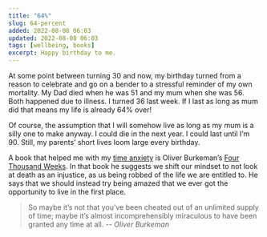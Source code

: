 ```yaml
---
title: "64%"
slug: 64-percent
added: 2022-08-08 06:03
updated: 2022-08-08 06:03
tags: [wellbeing, books]
excerpt: Happy birthday to me.
---
```


At some point between turning 30 and now, my birthday turned from a reason to celebrate and go on a bender to a stressful reminder of my own mortality. My Dad died when he was 51 and my mum when she was 56. Both happened due to illness. I turned 36 last week. If I last as long as mum did that means my life is already 64% over! 

Of course, the assumption that I will somehow live as long as my mum is a silly one to make anyway. I could die in the next year. I could last until I’m 90. Still, my parents’ short lives loom large every birthday.

A book that helped me with my [time anxiety](https://nesslabs.com/time-anxiety) is Oliver Burkeman’s [Four Thousand Weeks](https://www.goodreads.com/book/show/54785515-four-thousand-weeks). In that book he suggests we shift our mindset to not look at death as an injustice, as us being robbed of the life we are entitled to. He says that we should instead try being amazed that we ever got the opportunity to live in the first place. 

> So maybe it’s not that you’ve been cheated out of an unlimited supply of time; maybe it’s almost incomprehensibly miraculous to have been granted any time at all. -- <cite>Oliver Burkeman</cite>
